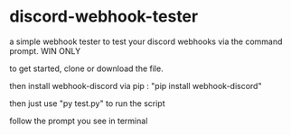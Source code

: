 # discord-webhook-tester
a simple webhook tester to test your discord webhooks via the command prompt. WIN ONLY 


to get started, clone or download the file. 

then install webhook-discord via pip : "pip install webhook-discord"

then just use "py test.py" to run the script

follow the prompt you see in terminal
